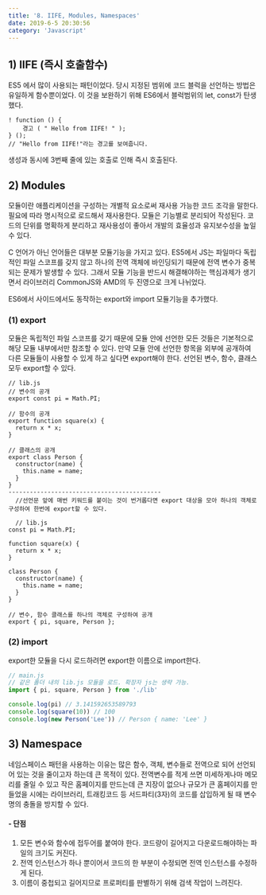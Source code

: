 ```yaml
---
title: '8. IIFE, Modules, Namespaces'
date: 2019-6-5 20:30:56
category: 'Javascript'
---
```


## 1) IIFE (즉시 호출함수)

ES5 에서 많이 사용되는 패턴이었다. 당시 지정된 범위에 코드 블럭을 선언하는 방법은 유일하게 함수뿐이었다. 이 것을 보완하기 위해 ES6에서 블럭범위의 let, const가 탄생했다.

```JS
! function () {
    경고 ( " Hello from IIFE! " );
} ();
// "Hello from IIFE!"라는 경고를 보여줍니다.
```

생성과 동시에 3번째 줄에 있는 호출로 인해 즉시 호출된다.

## 2) Modules

모듈이란 애플리케이션을 구성하는 개별적 요소로써 재사용 가능한 코드 조각을 말한다. 필요에 따라 명시적으로 로드해서 재사용한다. 모듈은 기능별로 분리되어 작성된다. 코드의 단위를 명확하게 분리하고 재사용성이 좋아서 개발의 효율성과 유지보수성을 높일 수 있다.

C 언어가 아닌 언어들은 대부분 모듈기능을 가지고 있다. ES5에서 JS는 파일마다 독립적인 파일 스코프를 갖지 않고 하나의 전역 객체에 바인딩되기 때문에 전역 변수가 중복되는 문제가 발생할 수 있다. 그래서 모듈 기능을 반드시 해결해야하는 핵심과제가 생기면서 라이브러리 CommonJS와 AMD의 두 진영으로 크게 나뉘었다.

ES6에서 사이드에서도 동작하는 export와 import 모듈기능을 추가했다.

### (1) export

모듈은 독립적인 파일 스코프를 갖기 때문에 모듈 안에 선언한 모든 것들은 기본적으로 해당 모듈 내부에서만 참조할 수 있다. 만약 모듈 안에 선언한 항목을 외부에 공개하여 다른 모듈들이 사용할 수 있게 하고 싶다면 export해야 한다. 선언된 변수, 함수, 클래스 모두 export할 수 있다.

```JS
// lib.js
// 변수의 공개
export const pi = Math.PI;

// 함수의 공개
export function square(x) {
  return x * x;
}

// 클래스의 공개
export class Person {
  constructor(name) {
    this.name = name;
  }
}
-------------------------------------------
  //선언문 앞에 매번 키워드를 붙이는 것이 번거롭다면 export 대상을 모아 하나의 객체로 구성하여 한번에 export할 수 있다.

  // lib.js
const pi = Math.PI;

function square(x) {
  return x * x;
}

class Person {
  constructor(name) {
    this.name = name;
  }
}

// 변수, 함수 클래스를 하나의 객체로 구성하여 공개
export { pi, square, Person };
```

### (2) import

export한 모듈을 다시 로드하려면 export한 이름으로 import한다.

```js
// main.js
// 같은 폴더 내의 lib.js 모듈을 로드. 확장자 js는 생략 가능.
import { pi, square, Person } from './lib'

console.log(pi) // 3.141592653589793
console.log(square(10)) // 100
console.log(new Person('Lee')) // Person { name: 'Lee' }
```

## 3) Namespace

네임스페이스 패턴을 사용하는 이유는 많은 함수, 객체, 변수들로 전역으로 되어 선언되어 있는 것을 줄이고자 하는데 큰 목적이 있다.
전역변수를 적게 쓰면 미세하게나마 메모리를 줄일 수 있고 작은 홈페이지를 만드는데 큰 지장이 없으나 규모가 큰 홈페이지를 만들었을 시에는 라이브러리, 트래킹코드 등 서드파티(3자)의 코드를 삽입하게 될 때 변수명의 충돌을 방지할 수 있다.

#### - 단점

1. 모든 변수와 함수에 접두어를 붙여야 한다. 코드량이 길어지고 다운로드해야하는 파일의 크기도 커진다.
2. 전역 인스턴스가 하나 뿐이어서 코드의 한 부분이 수정되면 전역 인스턴스를 수정하게 된다.
3. 이름이 중첩되고 길어지므로 프로퍼티를 판별하기 위해 검색 작업이 느려진다.
